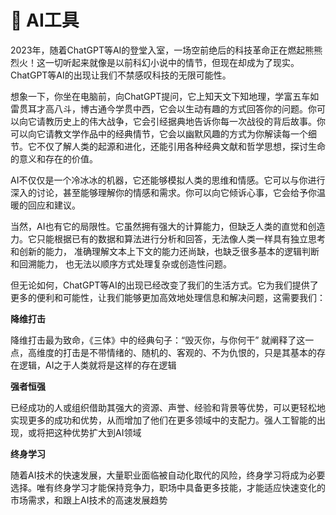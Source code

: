 # 📶 AI工具

2023年，随着ChatGPT等AI的登堂入室，一场空前绝后的科技革命正在燃起熊熊烈火！这一切听起来就像是以前科幻小说中的情节，但现在却成为了现实。ChatGPT等AI的出现让我们不禁感叹科技的无限可能性。

想象一下，你坐在电脑前，向ChatGPT提问，它上知天文下知地理，学富五车如雷贯耳才高八斗，博古通今学贯中西，它会以生动有趣的方式回答你的问题。你可以向它请教历史上的伟大战争，它会引经据典地告诉你每一次战役的背后故事。你可以向它请教文学作品中的经典情节，它会以幽默风趣的方式为你解读每一个细节。它不仅了解人类的起源和进化，还能引用各种经典文献和哲学思想，探讨生命的意义和存在的价值。

AI不仅仅是一个冷冰冰的机器，它还能够模拟人类的思维和情感。它可以与你进行深入的讨论，甚至能够理解你的情感和需求。你可以向它倾诉心事，它会给予你温暖的回应和建议。

当然，AI也有它的局限性。它虽然拥有强大的计算能力，但缺乏人类的直觉和创造力。它只能根据已有的数据和算法进行分析和回答，无法像人类一样具有独立思考和创新的能力， 准确理解文本上下文的能力还尚缺，也缺乏很多基本的逻辑判断和回溯能力， 也无法以顺序方式处理复杂或创造性问题。

但无论如何，ChatGPT等AI的出现已经改变了我们的生活方式。它为我们提供了更多的便利和可能性，让我们能够更加高效地处理信息和解决问题，这需要我们：

**降维打击**

降维打击最为致命，《三体》中的经典句子：“毁灭你，与你何干” 就阐释了这一点，高维度的打击是不带情绪的、随机的、客观的、不为仇恨的，只是其基本的存在逻辑，AI之于人类就将是这样的存在逻辑

**强者恒强**

已经成功的人或组织借助其强大的资源、声誉、经验和背景等优势，可以更轻松地实现更多的成功和优势，从而增加了他们在更多领域中的支配力。强人工智能的出现，或将把这种优势扩大到AI领域

**终身学习**

随着AI技术的快速发展，大量职业面临被自动化取代的风险，终身学习将成为必要选择。唯有终身学习才能保持竞争力，职场中具备更多技能，才能适应快速变化的市场需求，和跟上AI技术的高速发展趋势

